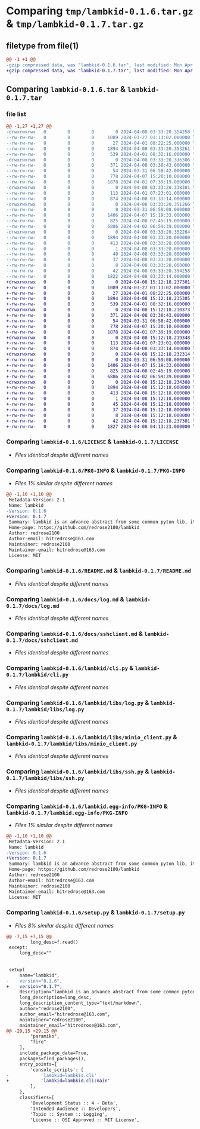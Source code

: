 # Comparing `tmp/lambkid-0.1.6.tar.gz` & `tmp/lambkid-0.1.7.tar.gz`

## filetype from file(1)

```diff
@@ -1 +1 @@
-gzip compressed data, was "lambkid-0.1.6.tar", last modified: Mon Apr  8 03:33:20 2024, max compression
+gzip compressed data, was "lambkid-0.1.7.tar", last modified: Mon Apr  8 15:12:18 2024, max compression
```

## Comparing `lambkid-0.1.6.tar` & `lambkid-0.1.7.tar`

### file list

```diff
@@ -1,27 +1,27 @@
-drwxrwxrwx   0        0        0        0 2024-04-08 03:33:20.354258 lambkid-0.1.6/
--rw-rw-rw-   0        0        0     1089 2024-03-27 01:13:02.000000 lambkid-0.1.6/LICENSE
--rw-rw-rw-   0        0        0       27 2024-04-01 08:22:25.000000 lambkid-0.1.6/MANIFEST.in
--rw-rw-rw-   0        0        0     1894 2024-04-08 03:33:20.353261 lambkid-0.1.6/PKG-INFO
--rw-rw-rw-   0        0        0      539 2024-04-01 08:32:16.000000 lambkid-0.1.6/README.md
-drwxrwxrwx   0        0        0        0 2024-04-08 03:33:20.336306 lambkid-0.1.6/docs/
--rw-rw-rw-   0        0        0      371 2024-04-08 03:30:43.000000 lambkid-0.1.6/docs/cli.md
--rw-rw-rw-   0        0        0       54 2024-03-31 06:58:42.000000 lambkid-0.1.6/docs/install.md
--rw-rw-rw-   0        0        0      778 2024-04-07 15:20:10.000000 lambkid-0.1.6/docs/log.md
--rw-rw-rw-   0        0        0     1878 2024-04-01 07:39:19.000000 lambkid-0.1.6/docs/sshclient.md
-drwxrwxrwx   0        0        0        0 2024-04-08 03:33:20.338301 lambkid-0.1.6/lambkid/
--rw-rw-rw-   0        0        0      113 2024-04-01 07:23:01.000000 lambkid-0.1.6/lambkid/__init__.py
--rw-rw-rw-   0        0        0      874 2024-04-08 03:33:14.000000 lambkid-0.1.6/lambkid/cli.py
-drwxrwxrwx   0        0        0        0 2024-04-08 03:33:20.351266 lambkid-0.1.6/lambkid/libs/
--rw-rw-rw-   0        0        0        0 2024-03-31 06:59:08.000000 lambkid-0.1.6/lambkid/libs/__init__.py
--rw-rw-rw-   0        0        0     1406 2024-04-07 15:19:33.000000 lambkid-0.1.6/lambkid/libs/log.py
--rw-rw-rw-   0        0        0      825 2024-04-08 02:45:19.000000 lambkid-0.1.6/lambkid/libs/minio_client.py
--rw-rw-rw-   0        0        0     6886 2024-04-02 06:59:39.000000 lambkid-0.1.6/lambkid/libs/ssh.py
-drwxrwxrwx   0        0        0        0 2024-04-08 03:33:20.352264 lambkid-0.1.6/lambkid.egg-info/
--rw-rw-rw-   0        0        0     1894 2024-04-08 03:33:20.000000 lambkid-0.1.6/lambkid.egg-info/PKG-INFO
--rw-rw-rw-   0        0        0      413 2024-04-08 03:33:20.000000 lambkid-0.1.6/lambkid.egg-info/SOURCES.txt
--rw-rw-rw-   0        0        0        1 2024-04-08 03:33:20.000000 lambkid-0.1.6/lambkid.egg-info/dependency_links.txt
--rw-rw-rw-   0        0        0       40 2024-04-08 03:33:20.000000 lambkid-0.1.6/lambkid.egg-info/entry_points.txt
--rw-rw-rw-   0        0        0       37 2024-04-08 03:33:20.000000 lambkid-0.1.6/lambkid.egg-info/requires.txt
--rw-rw-rw-   0        0        0        8 2024-04-08 03:33:20.000000 lambkid-0.1.6/lambkid.egg-info/top_level.txt
--rw-rw-rw-   0        0        0       42 2024-04-08 03:33:20.354258 lambkid-0.1.6/setup.cfg
--rw-rw-rw-   0        0        0     1822 2024-04-08 03:33:14.000000 lambkid-0.1.6/setup.py
+drwxrwxrwx   0        0        0        0 2024-04-08 15:12:18.237301 lambkid-0.1.7/
+-rw-rw-rw-   0        0        0     1089 2024-03-27 01:13:02.000000 lambkid-0.1.7/LICENSE
+-rw-rw-rw-   0        0        0       27 2024-04-01 08:22:25.000000 lambkid-0.1.7/MANIFEST.in
+-rw-rw-rw-   0        0        0     1894 2024-04-08 15:12:18.235305 lambkid-0.1.7/PKG-INFO
+-rw-rw-rw-   0        0        0      539 2024-04-01 08:32:16.000000 lambkid-0.1.7/README.md
+drwxrwxrwx   0        0        0        0 2024-04-08 15:12:18.210373 lambkid-0.1.7/docs/
+-rw-rw-rw-   0        0        0      371 2024-04-08 03:30:43.000000 lambkid-0.1.7/docs/cli.md
+-rw-rw-rw-   0        0        0       54 2024-03-31 06:58:42.000000 lambkid-0.1.7/docs/install.md
+-rw-rw-rw-   0        0        0      778 2024-04-07 15:20:10.000000 lambkid-0.1.7/docs/log.md
+-rw-rw-rw-   0        0        0     1878 2024-04-01 07:39:19.000000 lambkid-0.1.7/docs/sshclient.md
+drwxrwxrwx   0        0        0        0 2024-04-08 15:12:18.219348 lambkid-0.1.7/lambkid/
+-rw-rw-rw-   0        0        0      113 2024-04-01 07:23:01.000000 lambkid-0.1.7/lambkid/__init__.py
+-rw-rw-rw-   0        0        0      874 2024-04-08 03:33:14.000000 lambkid-0.1.7/lambkid/cli.py
+drwxrwxrwx   0        0        0        0 2024-04-08 15:12:18.232314 lambkid-0.1.7/lambkid/libs/
+-rw-rw-rw-   0        0        0        0 2024-03-31 06:59:08.000000 lambkid-0.1.7/lambkid/libs/__init__.py
+-rw-rw-rw-   0        0        0     1406 2024-04-07 15:19:33.000000 lambkid-0.1.7/lambkid/libs/log.py
+-rw-rw-rw-   0        0        0      825 2024-04-08 02:45:19.000000 lambkid-0.1.7/lambkid/libs/minio_client.py
+-rw-rw-rw-   0        0        0     6886 2024-04-02 06:59:39.000000 lambkid-0.1.7/lambkid/libs/ssh.py
+drwxrwxrwx   0        0        0        0 2024-04-08 15:12:18.234308 lambkid-0.1.7/lambkid.egg-info/
+-rw-rw-rw-   0        0        0     1894 2024-04-08 15:12:18.000000 lambkid-0.1.7/lambkid.egg-info/PKG-INFO
+-rw-rw-rw-   0        0        0      413 2024-04-08 15:12:18.000000 lambkid-0.1.7/lambkid.egg-info/SOURCES.txt
+-rw-rw-rw-   0        0        0        1 2024-04-08 15:12:18.000000 lambkid-0.1.7/lambkid.egg-info/dependency_links.txt
+-rw-rw-rw-   0        0        0       45 2024-04-08 15:12:18.000000 lambkid-0.1.7/lambkid.egg-info/entry_points.txt
+-rw-rw-rw-   0        0        0       37 2024-04-08 15:12:18.000000 lambkid-0.1.7/lambkid.egg-info/requires.txt
+-rw-rw-rw-   0        0        0        8 2024-04-08 15:12:18.000000 lambkid-0.1.7/lambkid.egg-info/top_level.txt
+-rw-rw-rw-   0        0        0       42 2024-04-08 15:12:18.237301 lambkid-0.1.7/setup.cfg
+-rw-rw-rw-   0        0        0     1827 2024-04-08 04:13:23.000000 lambkid-0.1.7/setup.py
```

### Comparing `lambkid-0.1.6/LICENSE` & `lambkid-0.1.7/LICENSE`

 * *Files identical despite different names*

### Comparing `lambkid-0.1.6/PKG-INFO` & `lambkid-0.1.7/PKG-INFO`

 * *Files 1% similar despite different names*

```diff
@@ -1,10 +1,10 @@
 Metadata-Version: 2.1
 Name: lambkid
-Version: 0.1.6
+Version: 0.1.7
 Summary: lambkid is an advance abstract from some common pyton lib, it aim to make you write python more easily and more fewer code.
 Home-page: https://github.com/redrose2100/lambkid
 Author: redrose2100
 Author-email: hitredrose@163.com
 Maintainer: redrose2100
 Maintainer-email: hitredrose@163.com
 License: MIT
```

### Comparing `lambkid-0.1.6/README.md` & `lambkid-0.1.7/README.md`

 * *Files identical despite different names*

### Comparing `lambkid-0.1.6/docs/log.md` & `lambkid-0.1.7/docs/log.md`

 * *Files identical despite different names*

### Comparing `lambkid-0.1.6/docs/sshclient.md` & `lambkid-0.1.7/docs/sshclient.md`

 * *Files identical despite different names*

### Comparing `lambkid-0.1.6/lambkid/cli.py` & `lambkid-0.1.7/lambkid/cli.py`

 * *Files identical despite different names*

### Comparing `lambkid-0.1.6/lambkid/libs/log.py` & `lambkid-0.1.7/lambkid/libs/log.py`

 * *Files identical despite different names*

### Comparing `lambkid-0.1.6/lambkid/libs/minio_client.py` & `lambkid-0.1.7/lambkid/libs/minio_client.py`

 * *Files identical despite different names*

### Comparing `lambkid-0.1.6/lambkid/libs/ssh.py` & `lambkid-0.1.7/lambkid/libs/ssh.py`

 * *Files identical despite different names*

### Comparing `lambkid-0.1.6/lambkid.egg-info/PKG-INFO` & `lambkid-0.1.7/lambkid.egg-info/PKG-INFO`

 * *Files 1% similar despite different names*

```diff
@@ -1,10 +1,10 @@
 Metadata-Version: 2.1
 Name: lambkid
-Version: 0.1.6
+Version: 0.1.7
 Summary: lambkid is an advance abstract from some common pyton lib, it aim to make you write python more easily and more fewer code.
 Home-page: https://github.com/redrose2100/lambkid
 Author: redrose2100
 Author-email: hitredrose@163.com
 Maintainer: redrose2100
 Maintainer-email: hitredrose@163.com
 License: MIT
```

### Comparing `lambkid-0.1.6/setup.py` & `lambkid-0.1.7/setup.py`

 * *Files 8% similar despite different names*

```diff
@@ -7,15 +7,15 @@
         long_desc=f.read()
 except:
     long_desc=""
 
 
 setup(
     name="lambkid",
-    version="0.1.6",
+    version="0.1.7",
     description="lambkid is an advance abstract from some common pyton lib, it aim to make you write python more easily and more fewer code.",
     long_description=long_desc,
     long_description_content_type="text/markdown",
     author="redrose2100",
     author_email="hitredrose@163.com",
     maintainer="redrose2100",
     maintainer_email="hitredrose@163.com",
@@ -29,15 +29,15 @@
         "paramiko",
         "fire"
     ],
     include_package_data=True,
     packages=find_packages(),
     entry_points={
         'console_scripts': [
-            'lambkid=lambkid.cli'
+            'lambkid=lambkid.cli:main'
         ],
     },
     classifiers=[
         'Development Status :: 4 - Beta',
         'Intended Audience :: Developers',
         'Topic :: System :: Logging',
         'License :: OSI Approved :: MIT License',
```

